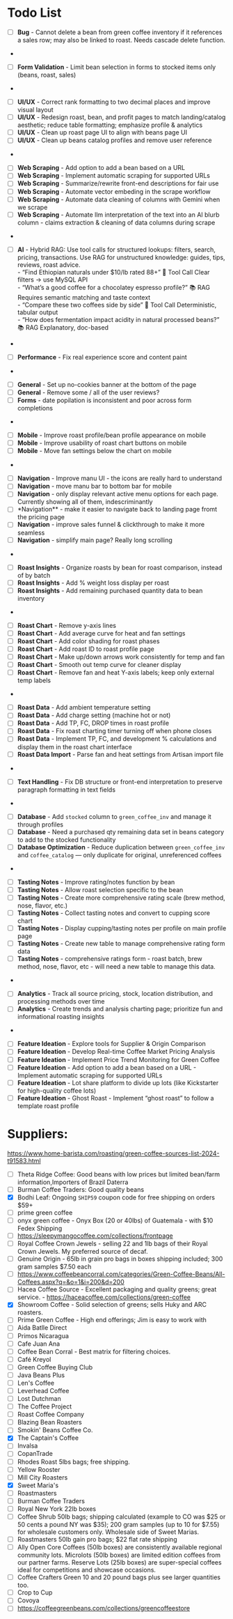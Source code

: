 # Todo List

- [ ] **Bug** - Cannot delete a bean from green coffee inventory if it references a sales row; may also be linked to roast. Needs cascade delete function.
-
- [ ] **Form Validation** - Limit bean selection in forms to stocked items only (beans, roast, sales)
-
- [ ] **UI/UX** - Correct rank formatting to two decimal places and improve visual layout
- [ ] **UI/UX** - Redesign roast, bean, and profit pages to match landing/catalog aesthetic; reduce table formatting; emphasize profile & analytics
- [ ] **UI/UX** - Clean up roast page UI to align with beans page UI
- [ ] **UI/UX** - Clean up beans catalog profiles and remove user reference
-
- [ ] **Web Scraping** - Add option to add a bean based on a URL
- [ ] **Web Scraping** - Implement automatic scraping for supported URLs
- [ ] **Web Scraping** - Summarize/rewrite front-end descriptions for fair use
- [ ] **Web Scraping** - Automate vector embeding in the scrape workflow
- [ ] **Web Scraping** - Automate data cleaning of columns with Gemini when we scrape
- [ ] **Web Scraping** - Automate llm interpretation of the text into an AI blurb column - claims extraction & cleaning of data columns during scrape
-
- [ ] **AI** - Hybrid RAG: Use tool calls for structured lookups: filters, search, pricing, transactions. Use RAG for unstructured knowledge: guides, tips, reviews, roast advice.  
       - “Find Ethiopian naturals under $10/lb rated 88+” 🔧 Tool Call Clear filters → use MySQL API  
       - “What’s a good coffee for a chocolatey espresso profile?” 📚 RAG Requires semantic matching and taste context  
       - “Compare these two coffees side by side” 🔧 Tool Call Deterministic, tabular output  
       - “How does fermentation impact acidity in natural processed beans?” 📚 RAG Explanatory, doc-based
-
- [ ] **Performance** - Fix real experience score and content paint
-
- [ ] **General** - Set up no-cookies banner at the bottom of the page
- [ ] **General** - Remove some / all of the user reviews?
- [ ] **Forms** - date popilation is inconsistent and poor across form completions
-
- [ ] **Mobile** - Improve roast profile/bean profile appearance on mobile
- [ ] **Mobile** - Improve usability of roast chart buttons on mobile
- [ ] **Mobile** - Move fan settings below the chart on mobile
-
- [ ] **Navigation** - Improve manu UI - the icons are really hard to understand
- [ ] **Navigation** - move manu bar to bottom bar for mobile
- [ ] **Navigation** - only display relevant active menu options for each page. Currently showing all of them, indescriminantly
- [ ] \*Navigation\*\* - make it easier to navigate back to landing page fromt the pricing page
- [ ] **Navigation** - improve sales funnel & clickthrough to make it more seamless
- [ ] **Navigation** - simplify main page? Really long scrolling
-
- [ ] **Roast Insights** - Organize roasts by bean for roast comparison, instead of by batch
- [ ] **Roast Insights** - Add % weight loss display per roast
- [ ] **Roast Insights** - Add remaining purchased quantity data to bean inventory
-
- [ ] **Roast Chart** - Remove y-axis lines
- [ ] **Roast Chart** - Add average curve for heat and fan settings
- [ ] **Roast Chart** - Add color shading for roast phases
- [ ] **Roast Chart** - Add roast ID to roast profile page
- [ ] **Roast Chart** - Make up/down arrows work consistently for temp and fan
- [ ] **Roast Chart** - Smooth out temp curve for cleaner display
- [ ] **Roast Chart** - Remove fan and heat Y-axis labels; keep only external temp labels
-
- [ ] **Roast Data** - Add ambient temperature setting
- [ ] **Roast Data** - Add charge setting (machine hot or not)
- [ ] **Roast Data** - Add TP, FC, DROP times in roast profile
- [ ] **Roast Data** - Fix roast charting timer turning off when phone closes
- [ ] **Roast Data** - Implement TP, FC, and development % calculations and display them in the roast chart interface
- [ ] **Roast Data Import** - Parse fan and heat settings from Artisan import file
-
- [ ] **Text Handling** - Fix DB structure or front-end interpretation to preserve paragraph formatting in text fields
-
- [ ] **Database** - Add `stocked` column to `green_coffee_inv` and manage it through profiles
- [ ] **Database** - Need a purchased qty remaining data set in beans category to add to the stocked functionality
- [ ] **Database Optimization** - Reduce duplication between `green_coffee_inv` and `coffee_catalog` — only duplicate for original, unreferenced coffees
-
- [ ] **Tasting Notes** - Improve rating/notes function by bean
- [ ] **Tasting Notes** - Allow roast selection specific to the bean
- [ ] **Tasting Notes** - Create more comprehensive rating scale (brew method, nose, flavor, etc.)
- [ ] **Tasting Notes** - Collect tasting notes and convert to cupping score chart
- [ ] **Tasting Notes** - Display cupping/tasting notes per profile on main profile page
- [ ] **Tasting Notes** - Create new table to manage comprehensive rating form data
- [ ] **Tasting Notes** - comprehensive ratings form - roast batch, brew method, nose, flavor, etc - will need a new table to manage this data.
-
- [ ] **Analytics** - Track all source pricing, stock, location distribution, and processing methods over time
- [ ] **Analytics** - Create trends and analysis charting page; prioritize fun and informational roasting insights
-
- [ ] **Feature Ideation** - Explore tools for Supplier & Origin Comparison
- [ ] **Feature Ideation** - Develop Real-time Coffee Market Pricing Analysis
- [ ] **Feature Ideation** - Implement Price Trend Monitoring for Green Coffee
- [ ] **Feature Ideation** - Add option to add a bean based on a URL - Implement automatic scraping for supported URLs
- [ ] **Feature Ideation** - Lot share platform to divide up lots (like Kickstarter for high-quality coffee lots)
- [ ] **Feature Ideation** - Ghost Roast - Implement “ghost roast” to follow a template roast profile

# Suppliers:

https://www.home-barista.com/roasting/green-coffee-sources-list-2024-t91583.html

- [ ] Theta Ridge Coffee: Good beans with low prices but limited bean/farm information,Importers of Brazil Daterra
- [ ] Burman Coffee Traders: Good quality beans
- [x] Bodhi Leaf: Ongoing `SHIP59` coupon code for free shipping on orders $59+
- [ ] prime green coffee
- [ ] onyx green coffee - Onyx Box (20 or 40lbs) of Guatemala - with $10 Fedex Shipping
- [ ] https://sleepymangocoffee.com/collections/frontpage
- [ ] Royal Coffee Crown Jewels - selling 22 and 1lb bags of their Royal Crown Jewels. My preferred source of decaf.
- [ ] Genuine Origin - 65lb in grain pro bags in boxes shipping included; 300 gram samples $7.50 each
- [ ] https://www.coffeebeancorral.com/categories/Green-Coffee-Beans/All-Coffees.aspx?q=&o=1&i=200&d=200
- [ ] Hacea Coffee Source - Excellent packaging and quality greens; great service. - https://haceacoffee.com/collections/green-coffee
- [x] Showroom Coffee - Solid selection of greens; sells Huky and ARC roasters.
- [ ] Prime Green Coffee - High end offerings; Jim is easy to work with
- [ ] Aida Batlle Direct
- [ ] Primos Nicaragua
- [ ] Cafe Juan Ana
- [ ] Coffee Bean Corral - Best matrix for filtering choices.
- [ ] Café Kreyol
- [ ] Green Coffee Buying Club
- [ ] Java Beans Plus
- [ ] Len's Coffee
- [ ] Leverhead Coffee
- [ ] Lost Dutchman
- [ ] The Coffee Project
- [ ] Roast Coffee Company
- [ ] Blazing Bean Roasters
- [ ] Smokin' Beans Coffee Co.
- [x] The Captain's Coffee
- [ ] Invalsa
- [ ] CopanTrade
- [ ] Rhodes Roast 5lbs bags; free shipping.
- [ ] Yellow Rooster
- [ ] Mill City Roasters
- [x] Sweet Maria's
- [ ] Roastmasters
- [ ] Burman Coffee Traders
- [ ] Royal New York 22lb boxes
- [ ] Coffee Shrub 50lb bags; shipping calculated (example to CO was $25 or 50 cents a pound NY was $35); 200 gram samples (up to 10 for $7.55) for wholesale customers only. Wholesale side of Sweet Marias.
- [ ] Roastmasters 50lb gain pro bags; $22 flat rate shipping
- [ ] Ally Open Core Coffees (50lb boxes) are consistently available regional community lots. Microlots (50lb boxes) are limited edition coffees from our partner farms. Reserve Lots (25lb boxes) are super-special coffees ideal for competitions and showcase occasions.
- [ ] Coffee Crafters Green 10 and 20 pound bags plus see larger quantities too.
- [ ] Crop to Cup
- [ ] Covoya
- [ ] https://coffeegreenbeans.com/collections/greencoffeestore
